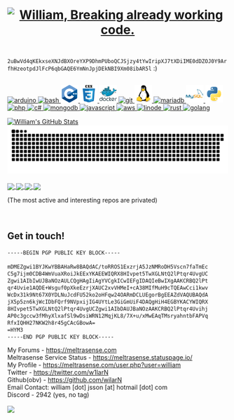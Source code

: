 
<!--
<p align="center">
<a href="https://twitter.com/w1larN"><img align="center" width="100%" alt="welcome to my profile!" src="https://github.com/Carol42/Carol42/blob/main/assets/header.png"></a>-->
  
  
<div align="center">
       <h1>

<a href=""><img src="https://readme-typing-svg.herokuapp.com?font=Roboto+Slab&color=%237E3ACE&size=30&center=true&vCenter=true&width=600&lines=William;Breaking+already+working+code.;on+a+so+called,+daily+basis." alt="William, Breaking already working code."></a>
     </h1>
</div>
<br>
<code>2uBwVd4qKEkxseXNJdBXOreYXP9DhmPUboQCJSjzy4tYwIripXJ7tXDiIME0dDZOJ0Y9ArfhHzeotpdJlFcP6qbGAQE6YmNnJpjDEkNBI9Xm08ibAR5l</code> :)
  
  
##
<p align="left"> <a href="https://www.arduino.cc/" target="_blank" rel="noreferrer"> <img src="https://cdn.worldvectorlogo.com/logos/arduino-1.svg" alt="arduino" width="40" height="40"/> </a> <a href="https://www.gnu.org/software/bash/" target="_blank" rel="noreferrer"> <img src="https://www.vectorlogo.zone/logos/gnu_bash/gnu_bash-icon.svg" alt="bash" width="40" height="40"/> </a> <a href="https://www.w3schools.com/cpp/" target="_blank" rel="noreferrer"> <img src="https://raw.githubusercontent.com/devicons/devicon/master/icons/cplusplus/cplusplus-original.svg" alt="cplusplus" width="40" height="40"/> </a> <a href="https://www.w3schools.com/css/" target="_blank" rel="noreferrer"> <img src="https://raw.githubusercontent.com/devicons/devicon/master/icons/css3/css3-original-wordmark.svg" alt="css3" width="40" height="40"/> </a> <a href="https://www.docker.com/" target="_blank" rel="noreferrer"> <img src="https://raw.githubusercontent.com/devicons/devicon/master/icons/docker/docker-original-wordmark.svg" alt="docker" width="40" height="40"/> </a> <a href="https://git-scm.com/" target="_blank" rel="noreferrer"> <img src="https://www.vectorlogo.zone/logos/git-scm/git-scm-icon.svg" alt="git" width="40" height="40"/> </a> <a href="https://www.linux.org/" target="_blank" rel="noreferrer"> <img src="https://raw.githubusercontent.com/devicons/devicon/master/icons/linux/linux-original.svg" alt="linux" width="40" height="40"/> </a> <a href="https://mariadb.org/" target="_blank" rel="noreferrer"> <img src="https://www.vectorlogo.zone/logos/mariadb/mariadb-icon.svg" alt="mariadb" width="40" height="40"/> </a> <a href="https://www.mysql.com/" target="_blank" rel="noreferrer"> <img src="https://raw.githubusercontent.com/devicons/devicon/master/icons/mysql/mysql-original-wordmark.svg" alt="mysql" width="40" height="40"/> </a> <a href="https://www.python.org" target="_blank" rel="noreferrer"> <img src="https://raw.githubusercontent.com/devicons/devicon/master/icons/python/python-original.svg" alt="python" width="40" height="40"/> </a> <a href="https://www.php.net/" target="_blank" rel="noreferrer"> <img src="https://cdn.worldvectorlogo.com/logos/php-1.svg" alt="php" width="40" height="40"/> </a> 
</a> <a href="https://dotnet.microsoft.com/en-us/languages/csharp" target="_blank" rel="noreferrer"> <img src="https://cdn.worldvectorlogo.com/logos/c--4.svg" alt="c#" width="40" height="40"/> </a>
</a> <a href="https://www.mongodb.com/" target="_blank" rel="noreferrer"> <img src="https://cdn.worldvectorlogo.com/logos/mongodb-icon-1.svg" alt="mongodb" width="40" height="40"/> </a>
</a> <a href="https://developer.mozilla.org/en-US/docs/Web/javascript" target="_blank" rel="noreferrer"> <img src="https://cdn.worldvectorlogo.com/logos/logo-javascript.svg" alt="javascript" width="40" height="40"/> </a>
</a> <a href="https://aws.amazon.com/" target="_blank" rel="noreferrer"> <img src="https://cdn.worldvectorlogo.com/logos/aws-2.svg" alt="aws" width="40" height="40"/> </a>
</a> <a href="https://www.linode.com/" target="_blank" rel="noreferrer"> <img src="https://cdn.worldvectorlogo.com/logos/linode-1.svg" alt="linode" width="40" height="40"/> </a>
<a href="https://www.rust-lang.org/" target="_blank" rel="noreferrer"> <img src="https://cdn.worldvectorlogo.com/logos/rust.svg" alt="rust" width="40" height="40"/> </a>
<a href="https://go.dev/" target="_blank" rel="noreferrer"> <img src="https://cdn.worldvectorlogo.com/logos/go-8.svg" alt="golang" width="40" height="40"/> </a>
</p>


<a href="https://github.com/wilarN/wilarN">
  <img align="center" src="https://github-readme-stats.vercel.app/api?username=wilarN&show_icons=true&line_height=27&count_private=true&title_color=ffffff&text_color=c9cacc&icon_color=2bbc8a&bg_color=1d1f21" alt="William's GitHub Stats" />
</a>

<div>
  <img src="https://raw.githubusercontent.com/wilarN/wilarN/main/snake.svg" alt="snake"></center>
</div>
</div><br/>

<a href="https://github.com/SentinelNetGuard/SentinelNetGuard">
  <img align="center" src="https://github-readme-stats.vercel.app/api/pin/?username=SentinelNetGuard&repo=SentinelNetGuard&title_color=ffffff&text_color=c9cacc&icon_color=2bbc8a&bg_color=1d1f21" />
</a>    

<a href="https://github.com/wilarN/Imaginary">
  <img align="center" src="https://github-readme-stats.vercel.app/api/pin/?username=wilarN&repo=Imaginary&title_color=ffffff&text_color=c9cacc&icon_color=2bbc8a&bg_color=1d1f21" />
</a>    

<a href="https://github.com/wilarN/SentinelNetGuard_Node_Setup">
  <img align="center" src="https://github-readme-stats.vercel.app/api/pin/?username=wilarN&repo=SentinelNetGuard_Node_Setup&title_color=ffffff&text_color=c9cacc&icon_color=2bbc8a&bg_color=1d1f21" />
</a>    

<a href="https://github.com/wilarN/GeoShark">
  <img align="center" src="https://github-readme-stats.vercel.app/api/pin/?username=wilarN&repo=GeoShark&title_color=ffffff&text_color=c9cacc&icon_color=2bbc8a&bg_color=1d1f21" />
</a>

(The most active and interesting repos are privated) <br>

[1]: https://twitter.com/w1larN
[2]: https://github.com/wilarN
<br>
## Get in touch!

```
-----BEGIN PGP PUBLIC KEY BLOCK-----

mDMEZgwi1BYJKwYBBAHaRw8BAQdAC/toRROS1ExzrjA5JzNMRoDH5Vscn7faTmEc
C5g7ijm0CDB4WmVuaXRoiJkEExYKAEEWIQRX8HIvpet5TwXGLNtQ2lPtqr4UvgUC
Zgwi1AIbIwUJBaNOzAULCQgHAgIiAgYVCgkICwIEFgIDAQIeBwIXgAAKCRBQ2lPt
qr4Uvie1AQDE+Wsguf0pXkeEzrjXAUC2xvVHMeI+cA38MIfMuH9cTQEAwCci1kwv
WcDx31k9Nt67X0YDLNuJcdFU52ko2oHFqw24OARmDCLUEgorBgEEAZdVAQUBAQdA
jX5p5zn6kjWcIDbFQrf9NVpxijIG4UYtLe3GiGmUiF4DAQgHiH4EGBYKACYWIQRX
8HIvpet5TwXGLNtQ2lPtqr4UvgUCZgwi1AIbDAUJBaNOzAAKCRBQ2lPtqr4Uvihj
AP0c3gccw3fMhyXlxafSl9wDsiWRN12MqjKL8/7X+u/xMwEAqTMsryahntbFAPVq
RfxIQHH27NKW2h8r45gCAcGBowA=
=HYM3
-----END PGP PUBLIC KEY BLOCK-----
```

My Forums - <https://meltrasense.com> <br>
Meltrasense Service Status - <https://meltrasense.statuspage.io/> <br>
My Profile - <https://meltrasense.com/user.php?user=william> <br>
Twitter - <https://twitter.com/w1larN> <br>
Github(obv) - <https://github.com/wilarN> <br>
Email Contact: william [dot] jsson [at] hotmail [dot] com<br>
Discord - 2942 (yes, no tag)
<br> <br>
<a href="https://www.buymeacoffee.com/wilarn" target="_blank"><img src="https://cdn.buymeacoffee.com/buttons/v2/default-yellow.png" width="200" /></a>

